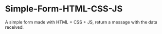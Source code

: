 # Simple-Form-HTML-CSS-JS
A simple form made with HTML + CSS + JS, return a message with the data received.
